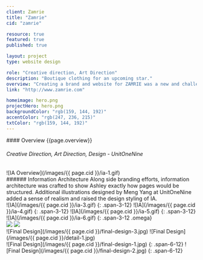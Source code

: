 ```yaml
---
client: Zamrie
title: "Zamrie"
cid: "zamrie"

resource: true
featured: true
published: true

layout: project
type: website design

role: "Creative direction, Art Direction"
description: "Boutique clothing for an upcoming star."
overview: "Creating a brand and website for ZAMRIE was a new and challenging task. The brand and site needed to represent Ashley’s stylings and simplicity while retaining her inspiration of bold modern looks.<br><br> The website was designed to feel elegant, sophisticated and retain a high-fashion appeal. I pulled inspiration from fashion editorials and employed various design patterns and styling that was both elegant without feeling too art nouveau."
link: "http://www.zamrie.com"

homeimage: hero.png
projectHero: hero.png
backgroundColor: "rgb(159, 144, 192)"
accentColor: "rgb(247, 236, 215)"
txtColor: "rgb(159, 144, 192)"  
---
```

<section class="overview">
#### Overview
{{page.overview}}

###### Creative Direction, Art Direction, Design - UnitOneNine
</section>

<section class="content--wide">
![IA Overview](/images/{{ page.cid }}/ia-1.gif)
</section>
<section class="content--copy">
###### Information Architecture
Along side branding efforts, information architecture was crafted to show Ashley exactly how pages would be structured. Additional illustrations designed by Meng Yang at UnitOneNine added a sense of realism and raised the design styling of IA.
</section>

<section class="content">
![IA](/images/{{ page.cid }}/ia-3.gif)
{: .span-3-12}
![IA](/images/{{ page.cid }}/ia-4.gif)
{: .span-3-12}
![IA](/images/{{ page.cid }}/ia-5.gif)
{: .span-3-12}
![IA](/images/{{ page.cid }}/ia-6.gif)
{: .span-3-12 .omega}
</section>

<section class="content--wide">
<div class="images-two">
<img src="/images/{{ page.cid }}/detail-2.jpg" data-jslghtbx>
<img src="/images/{{ page.cid }}/detail-3.jpg" data-jslghtbx>
</div>
</section>

<section class="content--wide">
![Final Design](/images/{{ page.cid }}/final-design-3.jpg)
![Final Design](/images/{{ page.cid }}/detail-1.jpg)
</section>

<section class="content">
![Final Design](/images/{{ page.cid }}/final-design-1.jpg)
{: .span-6-12}
![Final Design](/images/{{ page.cid }}/final-design-2.jpg)
{: .span-6-12}
</section>